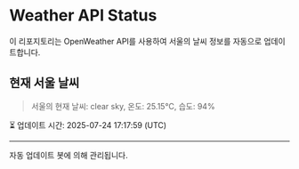 
# Weather API Status

이 리포지토리는 OpenWeather API를 사용하여 서울의 날씨 정보를 자동으로 업데이트합니다.

## 현재 서울 날씨
> 서울의 현재 날씨: clear sky, 온도: 25.15°C, 습도: 94%

⏳ 업데이트 시간: 2025-07-24 17:17:59 (UTC)

---
자동 업데이트 봇에 의해 관리됩니다.
